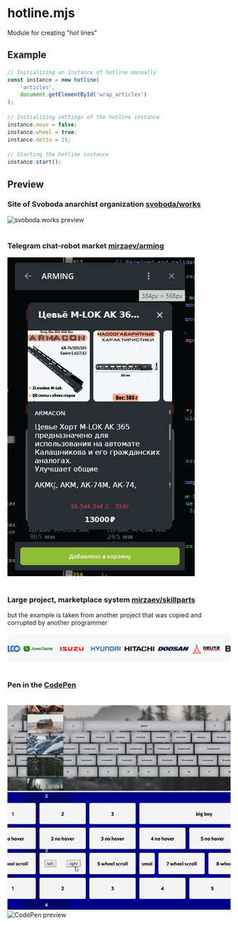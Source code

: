 # hotline.mjs
Module for creating "hot lines"

## Example
```js
// Initializing an instance of hotline manually
const instance = new hotline(
    'articles', 
    document.getElementById('wrap_articles')
);
        
// Initializing settings of the hotline instance
instance.move = false;
instance.wheel = true;
instance.delta = 15;

// Starting the hotline instance
instance.start();
```

## Preview
### Site of Svoboda anarchist organization [svoboda/works](https://git.mirzaev.sexy/svoboda/works)
![svoboda.works preview](/preview/24.gif)<br><br>
### Telegram chat-robot market [mirzaev/arming](https://git.mirzaev.sexy/mirzaev/arming)
![ARMING preview](/preview/5.gif)<br><br>
### Large project, marketplace system [mirzaev/skillparts](https://git.mirzaev.sexy/mirzaev/skillparts)
but the example is taken from another project that was copied and corrupted by another programmer<br><br>
![SkillParts preview](/preview/8.gif)<br><br>
### Pen in the [CodePen](https://codepen.io/mirzaev-sexy/pen/gOzBZOP)<br><br>
![CodePen preview](/preview/2024-11-27%2021_48_32-hotline.mjs.png)
![CodePen preview](/preview/17.gif)
![CodePen preview](/preview/6.gif)
